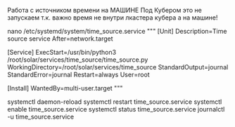 
Работа с источником времени на МАШИНЕ
Под Кубером это не запускаем т.к. важно время не внутри лкастера кубера а на машине!


nano /etc/systemd/system/time_source.service
"""
[Unit]
Description=Time source service
After=network.target

[Service]
ExecStart=/usr/bin/python3 /root/solar/services/time_source/time_source.py
WorkingDirectory=/root/solar/services/time_source
StandardOutput=journal
StandardError=journal
Restart=always
User=root

[Install]
WantedBy=multi-user.target
"""

systemctl daemon-reload
systemctl restart time_source.service
systemctl enable time_source.service
systemctl status time_source.service
journalctl -u time_source.service 
 